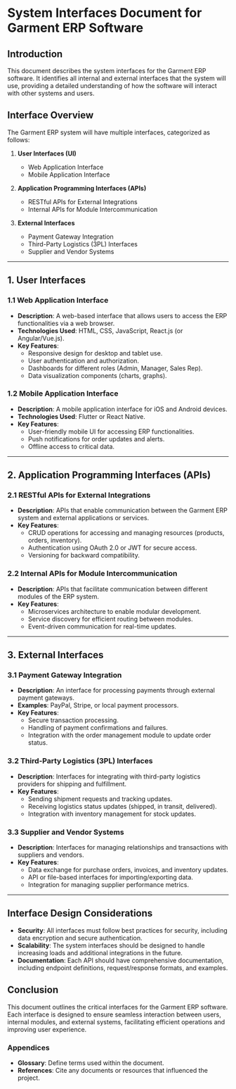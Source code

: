 # System Interfaces Document for Garment ERP Software

## Introduction
This document describes the system interfaces for the Garment ERP software. It identifies all internal and external interfaces that the system will use, providing a detailed understanding of how the software will interact with other systems and users.

## Interface Overview
The Garment ERP system will have multiple interfaces, categorized as follows:

1. **User Interfaces (UI)**
   - Web Application Interface
   - Mobile Application Interface

2. **Application Programming Interfaces (APIs)**
   - RESTful APIs for External Integrations
   - Internal APIs for Module Intercommunication

3. **External Interfaces**
   - Payment Gateway Integration
   - Third-Party Logistics (3PL) Interfaces
   - Supplier and Vendor Systems

---

## 1. User Interfaces

### 1.1 Web Application Interface
- **Description**: A web-based interface that allows users to access the ERP functionalities via a web browser.
- **Technologies Used**: HTML, CSS, JavaScript, React.js (or Angular/Vue.js).
- **Key Features**:
  - Responsive design for desktop and tablet use.
  - User authentication and authorization.
  - Dashboards for different roles (Admin, Manager, Sales Rep).
  - Data visualization components (charts, graphs).

### 1.2 Mobile Application Interface
- **Description**: A mobile application interface for iOS and Android devices.
- **Technologies Used**: Flutter or React Native.
- **Key Features**:
  - User-friendly mobile UI for accessing ERP functionalities.
  - Push notifications for order updates and alerts.
  - Offline access to critical data.

---

## 2. Application Programming Interfaces (APIs)

### 2.1 RESTful APIs for External Integrations
- **Description**: APIs that enable communication between the Garment ERP system and external applications or services.
- **Key Features**:
  - CRUD operations for accessing and managing resources (products, orders, inventory).
  - Authentication using OAuth 2.0 or JWT for secure access.
  - Versioning for backward compatibility.

### 2.2 Internal APIs for Module Intercommunication
- **Description**: APIs that facilitate communication between different modules of the ERP system.
- **Key Features**:
  - Microservices architecture to enable modular development.
  - Service discovery for efficient routing between modules.
  - Event-driven communication for real-time updates.

---

## 3. External Interfaces

### 3.1 Payment Gateway Integration
- **Description**: An interface for processing payments through external payment gateways.
- **Examples**: PayPal, Stripe, or local payment processors.
- **Key Features**:
  - Secure transaction processing.
  - Handling of payment confirmations and failures.
  - Integration with the order management module to update order status.

### 3.2 Third-Party Logistics (3PL) Interfaces
- **Description**: Interfaces for integrating with third-party logistics providers for shipping and fulfillment.
- **Key Features**:
  - Sending shipment requests and tracking updates.
  - Receiving logistics status updates (shipped, in transit, delivered).
  - Integration with inventory management for stock updates.

### 3.3 Supplier and Vendor Systems
- **Description**: Interfaces for managing relationships and transactions with suppliers and vendors.
- **Key Features**:
  - Data exchange for purchase orders, invoices, and inventory updates.
  - API or file-based interfaces for importing/exporting data.
  - Integration for managing supplier performance metrics.

---

## Interface Design Considerations
- **Security**: All interfaces must follow best practices for security, including data encryption and secure authentication.
- **Scalability**: The system interfaces should be designed to handle increasing loads and additional integrations in the future.
- **Documentation**: Each API should have comprehensive documentation, including endpoint definitions, request/response formats, and examples.

## Conclusion
This document outlines the critical interfaces for the Garment ERP software. Each interface is designed to ensure seamless interaction between users, internal modules, and external systems, facilitating efficient operations and improving user experience.

### Appendices
- **Glossary**: Define terms used within the document.
- **References**: Cite any documents or resources that influenced the project. 